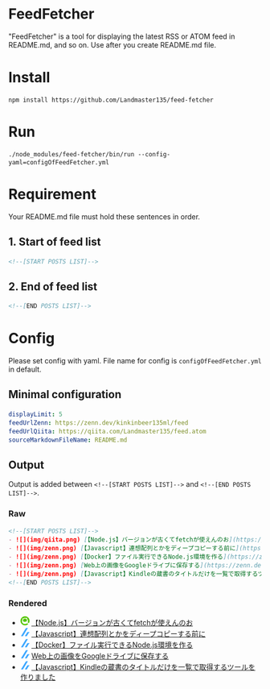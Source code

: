 # FeedFetcher
"FeedFetcher" is a tool for displaying the latest RSS or ATOM feed in README.md, and so on.
Use after you create README.md file.

# Install
```shell
npm install https://github.com/Landmaster135/feed-fetcher
```

# Run
```shell
./node_modules/feed-fetcher/bin/run --config-yaml=configOfFeedFetcher.yml
```

# Requirement
Your README.md file must hold these sentences in order.

## 1. Start of feed list
```markdown
<!--[START POSTS LIST]-->
```

## 2. End of feed list
```markdown
<!--[END POSTS LIST]-->
```

# Config

Please set config with yaml. File name for config is `configOfFeedFetcher.yml` in default.

## Minimal configuration
```yaml
displayLimit: 5
feedUrlZenn: https://zenn.dev/kinkinbeer135ml/feed
feedUrlQiita: https://qiita.com/Landmaster135/feed.atom
sourceMarkdownFileName: README.md
```

## Output

Output is added between `<!--[START POSTS LIST]-->` and `<!--[END POSTS LIST]-->`.

### Raw

```markdown
<!--[START POSTS LIST]-->
- ![](img/qiita.png) [【Node.js】バージョンが古くてfetchが使えんのお](https://qiita.com/Landmaster135/items/19e67db282f2e35d1197)
- ![](img/zenn.png) [【Javascript】連想配列とかをディープコピーする前に](https://zenn.dev/kinkinbeer135ml/articles/79972f1e056887)
- ![](img/zenn.png) [【Docker】ファイル実行できるNode.js環境を作る](https://zenn.dev/kinkinbeer135ml/articles/6369ee73dd1508)
- ![](img/zenn.png) [Web上の画像をGoogleドライブに保存する](https://zenn.dev/kinkinbeer135ml/articles/44a5b20371482e)
- ![](img/zenn.png) [【Javascript】Kindleの蔵書のタイトルだけを一覧で取得するツールを作りました](https://zenn.dev/kinkinbeer135ml/articles/1500f99b37aece)
<!--[END POSTS LIST]-->
```

### Rendered

<!--[START POSTS LIST]-->
- ![](img/qiita.png) [【Node.js】バージョンが古くてfetchが使えんのお](https://qiita.com/Landmaster135/items/19e67db282f2e35d1197)
- ![](img/zenn.png) [【Javascript】連想配列とかをディープコピーする前に](https://zenn.dev/kinkinbeer135ml/articles/79972f1e056887)
- ![](img/zenn.png) [【Docker】ファイル実行できるNode.js環境を作る](https://zenn.dev/kinkinbeer135ml/articles/6369ee73dd1508)
- ![](img/zenn.png) [Web上の画像をGoogleドライブに保存する](https://zenn.dev/kinkinbeer135ml/articles/44a5b20371482e)
- ![](img/zenn.png) [【Javascript】Kindleの蔵書のタイトルだけを一覧で取得するツールを作りました](https://zenn.dev/kinkinbeer135ml/articles/1500f99b37aece)
<!--[END POSTS LIST]-->



